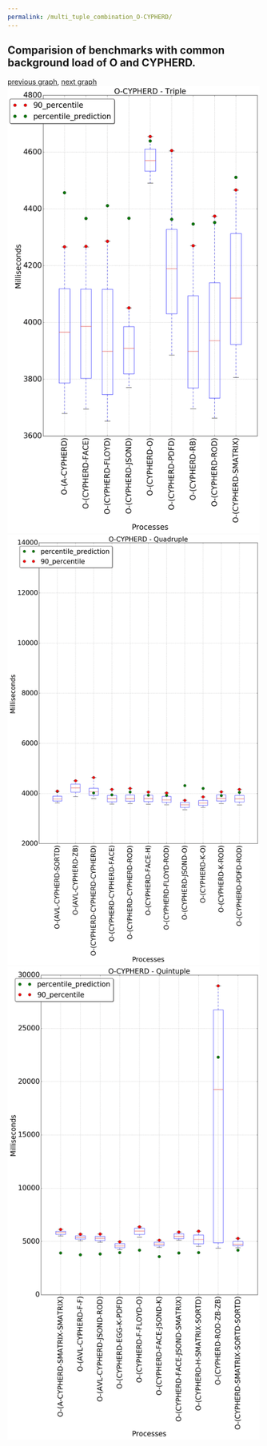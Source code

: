 ```yaml
---
permalink: /multi_tuple_combination_O-CYPHERD/
---
```



## Comparision of benchmarks with common background load of O and CYPHERD.

[previous graph](../multi_tuple_combination_O-A/), [next graph](../multi_tuple_combination_O-EGG/)
![graph figure](./images/triple/O/O-CYPHERD_box.png)![graph figure](./images/quadruple/O/O-CYPHERD_box.png)![graph figure](./images/quintuple/O/O-CYPHERD_box.png)